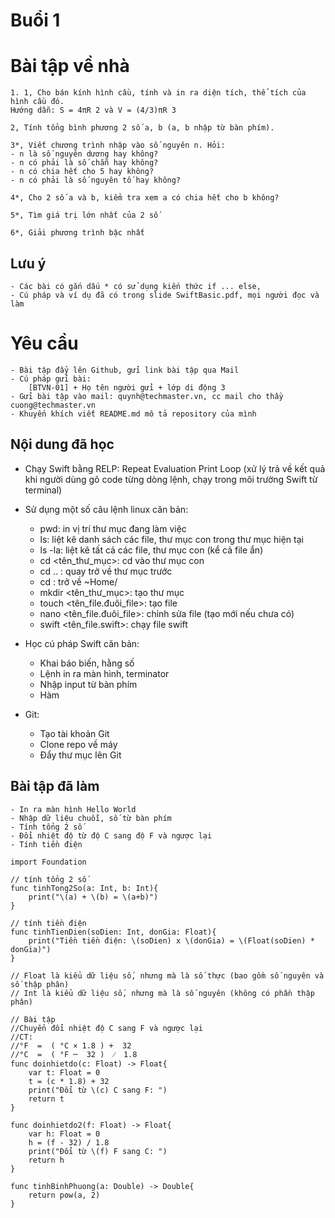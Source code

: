 # Buổi 1

# Bài tập về nhà
    1. 1, Cho bán kính hình cầu, tính và in ra diện tích, thể tích của hình cầu đó.
	Hướng dẫn: S = 4πR 2 và V = (4/3)πR 3

    2, Tính tổng bình phương 2 số a, b (a, b nhập từ bàn phím).

    3*, Viết chương trình nhập vào số nguyên n. Hỏi: 
	- n là số nguyên dương hay không? 
	- n có phải là số chẵn hay không? 
	- n có chia hết cho 5 hay không?
	- n có phải là số nguyên tố hay không?

    4*, Cho 2 số a và b, kiểm tra xem a có chia hết cho b không?
    
    5*, Tìm giá trị lớn nhất của 2 số

    6*, Giải phương trình bậc nhất
    
## Lưu ý
    - Các bài có gắn dấu * có sử dụng kiến thức if ... else, 
    - Cú pháp và ví dụ đã có trong slide SwiftBasic.pdf, mọi người đọc và làm

# Yêu cầu
    - Bài tập đẩy lên Github, gửi link bài tập qua Mail
    - Cú pháp gửi bài:
        [BTVN-01] + Họ tên người gửi + lớp di động 3
    - Gửi bài tập vào mail: quynh@techmaster.vn, cc mail cho thầy cuong@techmaster.vn
    - Khuyến khích viết README.md mô tả repository của mình

## Nội dung đã học
- Chạy Swift bằng RELP: Repeat Evaluation Print Loop (xử lý trả về kết quả khi người dùng gõ code từng dòng lệnh, chạy trong môi trường Swift từ terminal)
- Sử dụng một số câu lệnh linux căn bản: 
    - pwd: in vị trí thư mục đang làm việc
    - ls: liệt kê danh sách các file, thư mục con trong thư mục hiện tại
    - ls -la: liệt kê tất cả các file, thư mục con (kể cả file ẩn)
    - cd <tên_thư_mục>: cd vào thư mục con
    - cd .. : quay trở về thư mục trước
    - cd : trở về ~Home/
    - mkdir <tên_thư_mục>: tạo thư mục
    - touch <tên_file.đuôi_file>: tạo file
    - nano <tên_file.đuôi_file>: chỉnh sửa file (tạo mới nếu chưa có)
    - swift <tên_file.swift>: chạy file swift
    
- Học cú pháp Swift căn bản:
    - Khai báo biến, hằng số
    - Lệnh in ra màn hình, terminator
    - Nhập input từ bàn phím
    - Hàm
    
- Git:
    - Tạo tài khoản Git
    - Clone repo về máy
    - Đẩy thư mục lên Git
    
## Bài tập đã làm
    - In ra màn hình Hello World
    - Nhập dữ liệu chuỗi, số từ bàn phím
    - Tính tổng 2 số
    - Đổi nhiệt độ từ độ C sang độ F và ngược lại
    - Tính tiền điện 

```
import Foundation

// tính tổng 2 số
func tinhTong2So(a: Int, b: Int){
    print("\(a) + \(b) = \(a+b)")
}

// tính tiền điện
func tinhTienDien(soDien: Int, donGia: Float){
    print("Tiền tiền điện: \(soDien) x \(donGia) = \(Float(soDien) * donGia)")
}

// Float là kiểu dữ liệu số, nhưng mà là số thực (bao gồm số nguyên và số thập phân)
// Int là kiểu dữ liệu số, nhưng mà là số nguyên (không có phần thập phân)

// Bài tập
//Chuyển đổi nhiệt độ C sang F và ngược lại
//CT:
//°F  =  ( °C × 1.8 ) +  32
//°C  =  ( °F ─  32 )  ⁄  1.8
func doinhietdo(c: Float) -> Float{
    var t: Float = 0
    t = (c * 1.8) + 32
    print("Đổi từ \(c) C sang F: ")
    return t
}

func doinhietdo2(f: Float) -> Float{
    var h: Float = 0
    h = (f - 32) / 1.8
    print("Đổi từ \(f) F sang C: ")
    return h
}

func tinhBinhPhuong(a: Double) -> Double{
    return pow(a, 2)
}

```
